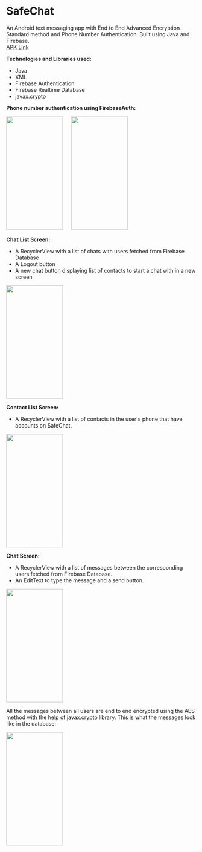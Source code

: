 # SafeChat
An Android text messaging app with End to End Advanced Encryption Standard method and Phone Number Authentication. Built using Java and Firebase.<br>
<a href="https://drive.google.com/file/d/1CrTHF9yVNqhTmqaRxyZz0Yo9xlOV9Rq8/view?usp=sharing">APK Link</a>

**Technologies and Libraries used:**<br>
- Java
- XML
- Firebase Authentication
- Firebase Realtime Database
- javax.crypto

**Phone number authentication using FirebaseAuth:** 

[<img src="https://firebasestorage.googleapis.com/v0/b/safechat-3e2e3.appspot.com/o/Screenshot_20210506-171357.png?alt=media&token=5564c105-b929-47ee-baaa-305b7dd83810" 
width="150" height="300">](https://firebasestorage.googleapis.com/v0/b/safechat-3e2e3.appspot.com/o/Screenshot_20210506-171357.png?alt=media&token=5564c105-b929-47ee-baaa-305b7dd83810) &emsp; [<img src="https://firebasestorage.googleapis.com/v0/b/safechat-3e2e3.appspot.com/o/Screenshot_20210506-173331.png?alt=media&token=1a9f7340-7e26-41dd-b96c-262d262f783f" 
width="150" height="300">](https://firebasestorage.googleapis.com/v0/b/safechat-3e2e3.appspot.com/o/Screenshot_20210506-173331.png?alt=media&token=1a9f7340-7e26-41dd-b96c-262d262f783f)

**Chat List Screen:**
- A RecyclerView with a list of chats with users fetched from Firebase Database
- A Logout button
- A new chat button displaying list of contacts to start a chat with in a new screen

[<img src="https://firebasestorage.googleapis.com/v0/b/safechat-3e2e3.appspot.com/o/Screenshot_20210506-215247.png?alt=media&token=d36f82b2-2f26-480a-9145-082b2f9ad8f0" 
width="150" height="300">](https://firebasestorage.googleapis.com/v0/b/safechat-3e2e3.appspot.com/o/Screenshot_20210506-215247.png?alt=media&token=d36f82b2-2f26-480a-9145-082b2f9ad8f0)

**Contact List Screen:**
- A RecyclerView with a list of contacts in the user's phone that have accounts on SafeChat.

[<img src="https://firebasestorage.googleapis.com/v0/b/safechat-3e2e3.appspot.com/o/Screenshot_20210506-215206.png?alt=media&token=34a6969c-4823-41e0-8942-69770dd398ba" 
width="150" height="300">](https://firebasestorage.googleapis.com/v0/b/safechat-3e2e3.appspot.com/o/Screenshot_20210506-215206.png?alt=media&token=34a6969c-4823-41e0-8942-69770dd398ba)

**Chat Screen:**
- A RecyclerView with a list of messages between the corresponding users fetched from Firebase Database.
- An EditText to type the message and a send button.

[<img src="https://firebasestorage.googleapis.com/v0/b/safechat-3e2e3.appspot.com/o/Screenshot_20210506-171842.png?alt=media&token=2dd4259b-2a28-4af3-9c93-ebd968fd3ba5" 
width="150" height="300">](https://firebasestorage.googleapis.com/v0/b/safechat-3e2e3.appspot.com/o/Screenshot_20210506-171842.png?alt=media&token=2dd4259b-2a28-4af3-9c93-ebd968fd3ba5)

All the messages between all users are end to end encrypted using the AES method with the help of javax.crypto library. This is what the messages look like in the database:

[<img src="https://firebasestorage.googleapis.com/v0/b/safechat-3e2e3.appspot.com/o/aesfirebase.png?alt=media&token=46cc03a2-a034-4f03-9aa0-4f7cd7fafd1a" 
width="150" height="300">](https://firebasestorage.googleapis.com/v0/b/safechat-3e2e3.appspot.com/o/aesfirebase.png?alt=media&token=46cc03a2-a034-4f03-9aa0-4f7cd7fafd1a)
